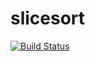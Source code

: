slicesort
=========
[![Build Status](https://drone.io/github.com/davidhinkes/slicesort/status.png)](https://drone.io/github.com/davidhinkes/slicesort/latest)
